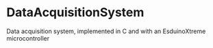 # DataAcquisitionSystem
Data acquisition system, implemented in C and with an EsduinoXtreme microcontroller
